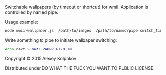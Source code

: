Switchable wallpapers (by timeout or shortcut) for wmii. 
Application is controlled by named pipe.

Usage example:

```bash
node wmii-wallpaper.js  /path/to/images  /path/to/named/pipe switch_timeout(in minutes)
```

Write something to pipe to initiate wallpaper switching:

```bash
echo next > $WALLPAPER_FIFO_IN
```

Copyright © 2015 Alexey Kolpakov

Distributed under DO WHAT THE FUCK YOU WANT TO PUBLIC LICENSE.
